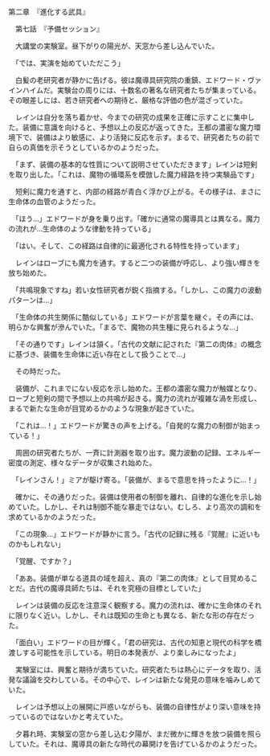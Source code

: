 第二章　『進化する武具』

　第七話　『予備セッション』

　大講堂の実験室。昼下がりの陽光が、天窓から差し込んでいた。

　「では、実演を始めていただこう」

　白髪の老研究者が静かに告げる。彼は魔導具研究院の重鎮、エドワード・ヴァインハイムだ。実験台の周りには、十数名の著名な研究者たちが集まっている。その眼差しには、若き研究者への期待と、厳格な評価の色が混ざっていた。

　レインは自分を落ち着かせ、今までの研究の成果を正確に示すことに集中した。装備に意識を向けると、予想以上の反応が返ってきた。王都の濃密な魔力環境下で、装備はより敏感に、より活発に反応を示す。まるで、研究者たちの前で自らの真価を示そうとしているかのようだった。

　「まず、装備の基本的な性質について説明させていただきます」レインは短剣を取り出した。「これは、魔物の循環系を模倣した魔力経路を持つ実験品です」

　短剣に魔力を通すと、内部の経路が青白く浮かび上がる。その様子は、まさに生命体の血管のようだった。

　「ほう...」エドワードが身を乗り出す。「確かに通常の魔導具とは異なる。魔力の流れが...生命体のような律動を持っている」

　「はい。そして、この経路は自律的に最適化される特性を持っています」

　レインはローブにも魔力を通す。すると二つの装備が呼応し、より強い輝きを放ち始めた。

　「共鳴現象ですね」若い女性研究者が鋭く指摘する。「しかし、この魔力の波動パターンは...」

　「生命体の共生関係に酷似している」エドワードが言葉を継ぐ。その声には、明らかな興奮が滲んでいた。「まるで、魔物の共生種に見られるような...」

　「その通りです」レインは頷く。「古代の文献に記された『第二の肉体』の概念に基づき、装備を生命体に近い存在として扱うことで...」

　その時だった。

　装備が、これまでにない反応を示し始めた。王都の濃密な魔力が触媒となり、ローブと短剣の間で予想以上の共鳴が起きる。魔力の流れが複雑な渦を形成し、まるで新たな生命が目覚めるかのような現象が起きていた。

　「これは...！」エドワードが驚きの声を上げる。「自発的な魔力の制御が始まっている！」

　周囲の研究者たちが、一斉に計測器を取り出す。魔力波動の記録、エネルギー密度の測定、様々なデータが収集され始めた。

　「レインさん！」ミアが駆け寄る。「装備が、まるで意思を持ったように...！」

　確かに、その通りだった。装備は使用者の制御を離れ、自律的な進化を示し始めていた。しかし、それは制御不能な暴走ではない。むしろ、より高次の調和を求めているかのようだった。

　「この現象...」エドワードが静かに言う。「古代の記録に残る『覚醒』に近いものかもしれない」

　「覚醒、ですか？」

　「ああ。装備が単なる道具の域を超え、真の『第二の肉体』として目覚めることだ。古代の魔導具師たちは、それを究極の目標としていた」

　レインは装備の反応を注意深く観察する。魔力の流れは、確かに生命体のそれに限りなく近い。しかし、それは既知の生命とも異なる、新たな形の存在だった。

　「面白い」エドワードの目が輝く。「君の研究は、古代の知恵と現代の科学を橋渡しする可能性を示している。明日の本発表が、より楽しみになったよ」

　実験室には、興奮と期待が満ちていた。研究者たちは熱心にデータを取り、活発な議論を交わしている。その中心で、レインは新たな発見の意味を噛みしめていた。

　レインは予想以上の展開に戸惑いながらも、装備の自律性がより深い意味を持っているのではないかと考えていた。

　夕暮れ時、実験室の窓から差し込む夕陽が、まだ微かに輝きを放つ装備を照らしていた。それは、魔導具の新たな時代の幕開けを告げているかのようだった。